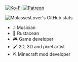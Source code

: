 [![Ko-Fi](https://img.shields.io/badge/donate-kofi-blue?style=for-the-badge&logo=ko-fi&color=E35B57&logoColor=FFFFFF&labelColor=232323)](https://ko-fi.com/molasses)
[![Patreon](https://img.shields.io/badge/donate-patreon-blue?style=for-the-badge&logo=patreon&color=E35B57&logoColor=FFFFFF&labelColor=232323)](https://www.patreon.com/molasseslover)

![MolassesLover's GitHub stats](https://github-readme-stats.vercel.app/api?username=molasseslover&show_icons=true&theme=github_dark)

- 🎶 Musician
- 🦀 Rustacean
- 🎮 Game developer
- 🖌️ 2D, 3D and pixel artist
- ⛏️ Minecraft mod developer
